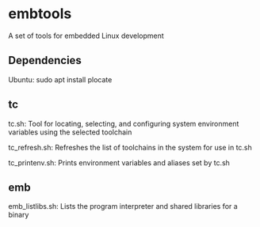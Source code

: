 # embtools

A set of tools for embedded Linux development

## Dependencies

Ubuntu: sudo apt install plocate

## tc

tc.sh: Tool for locating, selecting, and configuring system environment variables using the selected toolchain

tc_refresh.sh: Refreshes the list of toolchains in the system for use in tc.sh

tc_printenv.sh: Prints environment variables and aliases set by tc.sh 

## emb

emb_listlibs.sh: Lists the program interpreter and shared libraries for a binary
